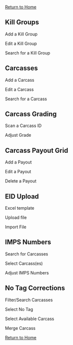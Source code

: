 [Return to Home](./index.html)
## Kill Groups
Add a Kill Group 

Edit a Kill Group

Search for a Kill Group 

## Carcasses
Add a Carcass

Edit a Carcass

Search for a Carcass

## Carcass Grading
Scan a Carcass ID

Adjust Grade

## Carcass Payout Grid
Add a Payout 

Edit a Payout

Delete a Payout

## EID Upload
Excel template

Upload file

Import File

## IMPS Numbers
Search for Carcasses

Select Carcass(es)

Adjust IMPS Numbers

## No Tag Corrections
Filter/Search Carcasses

Select No Tag 

Select Available Carcass 

Merge Carcass

[Return to Home](./index.html)